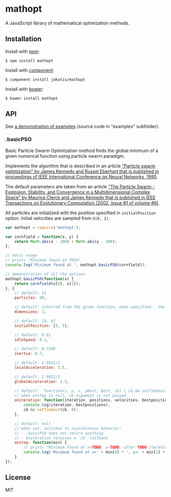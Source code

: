 # mathopt

A JavaScript library of mathematical optimization methods.

## Installation

  Install with [npm](http://npmjs.org):

    $ npm install mathopt

  Install with [component](http://component.io):

    $ component install jakutis/mathopt

  Install with [bower](http://bower.io):

    $ bower install mathopt

## API

See [a demonstration of examples](https://jakut.is/mathopt/examples/) (source code in "examples" subfolder).

### .basicPSO

Basic Particle Swarm Optimization method finds the global minimum of a given numerical function using particle swarm paradigm.

Implements the algorithm that is described in an article ["Particle swarm optimization" by James Kennedy and Russel Eberhart that is published in proceedings of IEEE International Conference on Neural Networks, 1995](http://dx.doi.org/10.1109/ICNN.1995.488968).

The default parameters are taken from an article ["The Particle Swarm - Explosion, Stability, and Convergence in a Multidimensional Complex Space" by Maurice Clerck and James Kennedy that is published in IEEE Transactions on Evolutionary Computation (2002, issue #1 of volume #6)](http://dx.doi.org/10.1109/4235.985692).

All particles are initialized with the position specified in `initialPosition` option.
Initial velocities are sampled from `U(0, 2)`.

```javascript
var mathopt = require('mathopt');

var cornfield = function(x, y) {
    return Math.abs(x - 100) + Math.abs(y - 100);
};

// basic usage
// prints "Minimum found at TODO"
console.log('Minimum found at ', mathopt.basicPSO(cornfield));

// demonstration of all the options
mathopt.basicPSO(function(x) {
    return cornfield(x[0], x[1]);
}, {
    // default: 21
    particles: 50,

    // default: inferred from the given function; when specified - the given function must accept a vector
    dimensions: 2,

    // default: [0, 0]
    initialPosition: [5, 5],

    // default: 0.01
    idleSpeed: 0.1,

    // default: 0.7298
    inertia: 0.7,

    // default: 2.9922/2
    localAcceleration: 1.5,

    // default: 2.9922/2
    globalAcceleration: 1.5,

    // default: `function(i, p, v, pbest, best, cb) { cb && setTimeout(cb, 0); }`
    // when onstop is null, cb argument is not passed
    oniteration: function(iteration, positions, velocities, bestpositions, bestparticle, cb) {
        console.log(iteration, bestpositions);
        cb && setTimeout(cb, 0);
    },

    // default: null
    // when set, switches to asynchronous behavior:
    // - .basicPSO does not return anything
    // - oniteration receives a `cb` callback
    onstop: function(min) {
        // prints "Minimum found at x=TODO, y=TODO, after TODO iterations"
        console.log('Minimum found at x=' + min[0] + ', y=' + min[1] + ' after ' + min.iterations + ' iterations');
    }
});
```

## License

MIT
